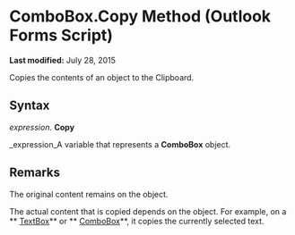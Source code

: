 
# ComboBox.Copy Method (Outlook Forms Script)

 **Last modified:** July 28, 2015

Copies the contents of an object to the Clipboard.

## Syntax

 _expression_. **Copy**

 _expression_A variable that represents a  **ComboBox** object.


## Remarks

The original content remains on the object.

The actual content that is copied depends on the object. For example, on a  ** [TextBox](4a0e4a3d-beca-9f94-7e27-469c4bafe250.md)** or ** [ComboBox](31e7c1de-ee4e-b3d9-4579-7fc6b215bad3.md)**, it copies the currently selected text.

